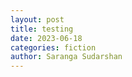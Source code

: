 ```yaml
---
layout: post
title: testing
date: 2023-06-18
categories: fiction
author: Saranga Sudarshan
---
```

<script src="https://cdnjs.cloudflare.com/ajax/libs/Chart.js/4.3.0/chart.min.js" integrity="sha512-mlz/Fs1VtBou2TrUkGzX4VoGvybkD9nkeXWJm3rle0DPHssYYx4j+8kIS15T78ttGfmOjH0lLaBXGcShaVkdkg==" crossorigin="anonymous" referrerpolicy="no-referrer"></script>
<!-- <div style="width: 500px;"><canvas id="dimensions"></canvas></div><br/> -->
<div style="width: 800px;"><canvas id="acquisitions"></canvas></div>

<!-- <script type="module" src="dimensions.js"></script> -->
<script>
    (async function() {
  const data = [
    { year: 2010, count: 10 },
    { year: 2011, count: 20 },
    { year: 2012, count: 15 },
    { year: 2013, count: 25 },
    { year: 2014, count: 22 },
    { year: 2015, count: 30 },
    { year: 2016, count: 28 },
  ];

  new Chart(
    document.getElementById('acquisitions'),
    {
      type: 'bar',
      data: {
        labels: data.map(row => row.year),
        datasets: [
          {
            label: 'Acquisitions by year',
            data: data.map(row => row.count)
          }
        ]
      }
    }
  );
})();
</script>